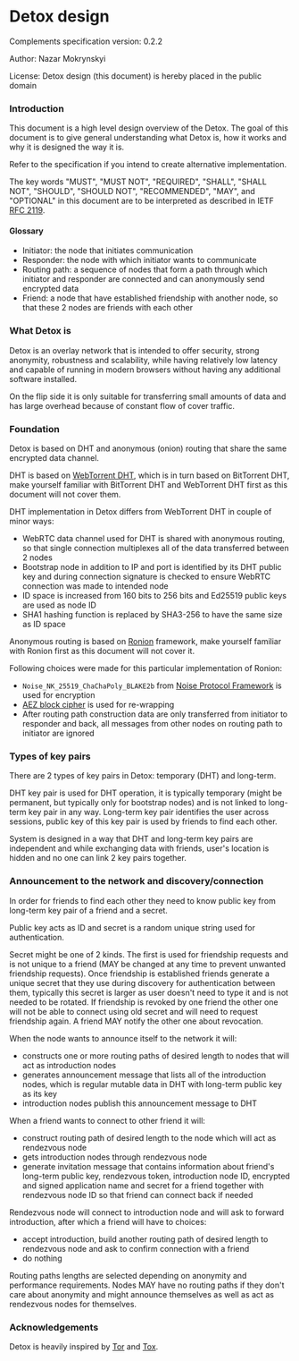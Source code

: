 # Detox design

Complements specification version: 0.2.2

Author: Nazar Mokrynskyi

License: Detox design (this document) is hereby placed in the public domain

### Introduction
This document is a high level design overview of the Detox.
The goal of this document is to give general understanding what Detox is, how it works and why it is designed the way it is.

Refer to the specification if you intend to create alternative implementation.

The key words "MUST", "MUST NOT", "REQUIRED", "SHALL", "SHALL NOT", "SHOULD", "SHOULD NOT", "RECOMMENDED",  "MAY", and "OPTIONAL" in this document are to be interpreted as described in IETF [RFC 2119](http://www.ietf.org/rfc/rfc2119.txt).

#### Glossary
* Initiator: the node that initiates communication
* Responder: the node with which initiator wants to communicate
* Routing path: a sequence of nodes that form a path through which initiator and responder are connected and can anonymously send encrypted data
* Friend: a node that have established friendship with another node, so that these 2 nodes are friends with each other

### What Detox is
Detox is an overlay network that is intended to offer security, strong anonymity, robustness and scalability, while having relatively low latency and capable of running in modern browsers without having any additional software installed.

On the flip side it is only suitable for transferring small amounts of data and has large overhead because of constant flow of cover traffic.

### Foundation
Detox is based on DHT and anonymous (onion) routing that share the same encrypted data channel.

DHT is based on [WebTorrent DHT](https://github.com/nazar-pc/webtorrent-dht), which is in turn based on BitTorrent DHT, make yourself familiar with BitTorrent DHT and WebTorrent DHT first as this document will not cover them.

DHT implementation in Detox differs from WebTorrent DHT in couple of minor ways:
* WebRTC data channel used for DHT is shared with anonymous routing, so that single connection multiplexes all of the data transferred between 2 nodes
* Bootstrap node in addition to IP and port is identified by its DHT public key and during connection signature is checked to ensure WebRTC connection was made to intended node
* ID space is increased from 160 bits to 256 bits and Ed25519 public keys are used as node ID
* SHA1 hashing function is replaced by SHA3-256 to have the same size as ID space

Anonymous routing is based on [Ronion](https://github.com/nazar-pc/ronion) framework, make yourself familiar with Ronion first as this document will not cover it.

Following choices were made for this particular implementation of Ronion:
* `Noise_NK_25519_ChaChaPoly_BLAKE2b` from [Noise Protocol Framework](https://noiseprotocol.org/) is used for encryption
* [AEZ block cipher](http://web.cs.ucdavis.edu/%7Erogaway/aez/) is used for re-wrapping
* After routing path construction data are only transferred from initiator to responder and back, all messages from other nodes on routing path to initiator are ignored

### Types of key pairs
There are 2 types of key pairs in Detox: temporary (DHT) and long-term.

DHT key pair is used for DHT operation, it is typically temporary (might be permanent, but typically only for bootstrap nodes) and is not linked to long-term key pair in any way.
Long-term key pair identifies the user across sessions, public key of this key pair is used by friends to find each other.

System is designed in a way that DHT and long-term key pairs are independent and while exchanging data with friends, user's location is hidden and no one can link 2 key pairs together.

### Announcement to the network and discovery/connection
In order for friends to find each other they need to know public key from long-term key pair of a friend and a secret.

Public key acts as ID and secret is a random unique string used for authentication.

Secret might be one of 2 kinds.
The first is used for friendship requests and is not unique to a friend (MAY be changed at any time to prevent unwanted friendship requests).
Once friendship is established friends generate a unique secret that they use during discovery for authentication between them, typically this secret is larger as user doesn't need to type it and is not needed to be rotated. If friendship is revoked by one friend the other one will not be able to connect using old secret and will need to request friendship again. A friend MAY notify the other one about revocation.

When the node wants to announce itself to the network it will:
* constructs one or more routing paths of desired length to nodes that will act as introduction nodes
* generates announcement message that lists all of the introduction nodes, which is regular mutable data in DHT with long-term public key as its key
* introduction nodes publish this announcement message to DHT

When a friend wants to connect to other friend it will:
* construct routing path of desired length to the node which will act as rendezvous node
* gets introduction nodes through rendezvous node
* generate invitation message that contains information about friend's long-term public key, rendezvous token, introduction node ID, encrypted and signed application name and secret for a friend together with rendezvous node ID so that friend can connect back if needed

Rendezvous node will connect to introduction node and will ask to forward introduction, after which a friend will have to choices:
* accept introduction, build another routing path of desired length to rendezvous node and ask to confirm connection with a friend
* do nothing

Routing paths lengths are selected depending on anonymity and performance requirements. Nodes MAY have no routing paths if they don't care about anonymity and might announce themselves as well as act as rendezvous nodes for themselves.

### Acknowledgements
Detox is heavily inspired by [Tor](https://www.torproject.org/) and [Tox](https://tox.chat/).
